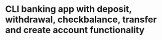 # CLI banking app with deposit, withdrawal, checkbalance, transfer and create account functionality
